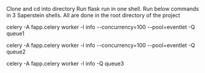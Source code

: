 Clone and cd into directory
Run flask run in one shell.
Run below commands in 3 Saperstein shells. All are done in the root directory of the project

celery -A fapp.celery worker -l info --concurrency=100 --pool=eventlet  -Q queue1

celery -A fapp.celery worker -l info --concurrency=100 --pool=eventlet  -Q queue2

celery -A fapp.celery worker -l info -Q queue3
